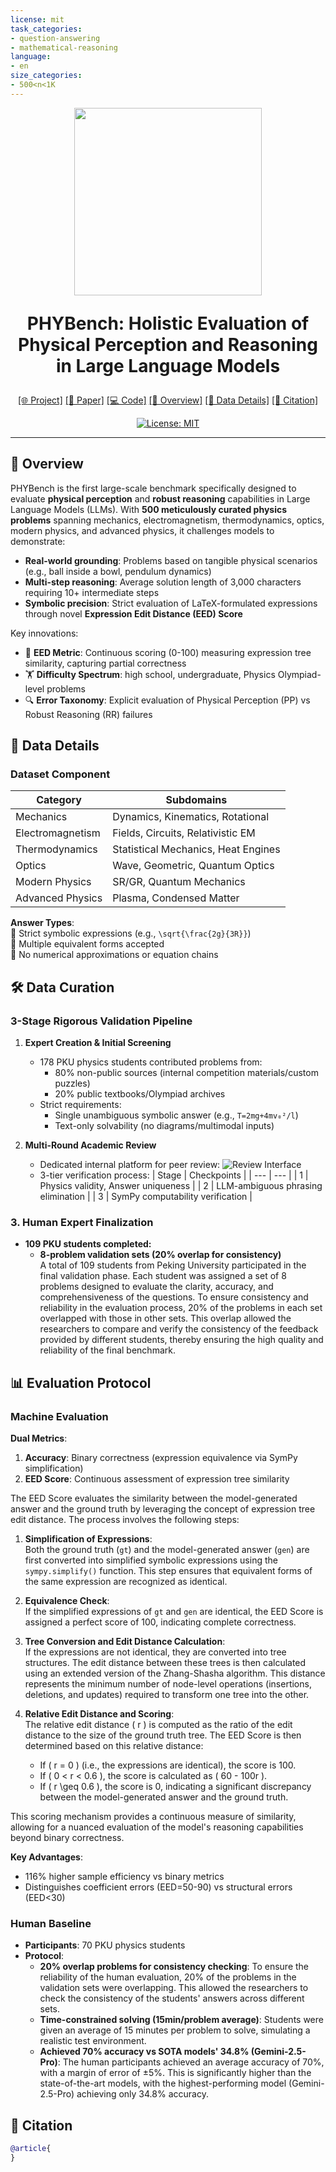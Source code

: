 ```yaml
---
license: mit
task_categories:
- question-answering
- mathematical-reasoning
language:
- en
size_categories:
- 500<n<1K
---
```


<div align="center">
<img src='https://example.com/phybench-logo.png' width=300px> <!-- (Placeholder for actual logo) -->
  
<p align="center" style="font-size:28px"><b>PHYBench: Holistic Evaluation of Physical Perception and Reasoning in Large Language Models</b></p>
<p align="center">
<a href="https://phybench.ai">[🌐 Project]</a>
<a href="https://arxiv.org/abs/XXXX.XXXXX">[📄 Paper]</a>
<a href="https://github.com/PHYBench/PHYBench">[💻 Code]</a>
<a href="#-overview">[🌟 Overview]</a>
<a href="#-data-details">[🔧 Data Details]</a>
<a href="#-citation">[🚩 Citation]</a>
</p>

[![License: MIT](https://img.shields.io/badge/License-MIT-blue.svg)](https://opensource.org/license/mit)

---

</div>

## 🌟 Overview

PHYBench is the first large-scale benchmark specifically designed to evaluate **physical perception** and **robust reasoning** capabilities in Large Language Models (LLMs). With **500 meticulously curated physics problems** spanning mechanics, electromagnetism, thermodynamics, optics, modern physics, and advanced physics, it challenges models to demonstrate:

- **Real-world grounding**: Problems based on tangible physical scenarios (e.g., ball inside a bowl, pendulum dynamics)
- **Multi-step reasoning**: Average solution length of 3,000 characters requiring 10+ intermediate steps
- **Symbolic precision**: Strict evaluation of LaTeX-formulated expressions through novel **Expression Edit Distance (EED) Score**

Key innovations:
- 🎯 **EED Metric**: Continuous scoring (0-100) measuring expression tree similarity, capturing partial correctness
- 🏋️ **Difficulty Spectrum**: high school, undergraduate, Physics Olympiad-level problems
- 🔍 **Error Taxonomy**: Explicit evaluation of Physical Perception (PP) vs Robust Reasoning (RR) failures

## 🔧 Data Details

### Dataset Component
| Category | Subdomains | 
| --- | --- | 
| Mechanics | Dynamics, Kinematics, Rotational | 
| Electromagnetism | Fields, Circuits, Relativistic EM | 
| Thermodynamics | Statistical Mechanics, Heat Engines | 
| Optics | Wave, Geometric, Quantum Optics | 
| Modern Physics | SR/GR, Quantum Mechanics | 
| Advanced Physics | Plasma, Condensed Matter | 


**Answer Types**:  
🔹 Strict symbolic expressions (e.g., `\sqrt{\frac{2g}{3R}}`)  
🔹 Multiple equivalent forms accepted  
🔹 No numerical approximations or equation chains  

## 🛠️ Data Curation

### 3-Stage Rigorous Validation Pipeline

1. **Expert Creation & Initial Screening**  
   - 178 PKU physics students contributed problems from:
     - 80% non-public sources (internal competition materials/custom puzzles)
     - 20% public textbooks/Olympiad archives
   - Strict requirements:
     - Single unambiguous symbolic answer (e.g., `T=2mg+4mv₀²/l`)
     - Text-only solvability (no diagrams/multimodal inputs)

2. **Multi-Round Academic Review**  
   - Dedicated internal platform for peer review:
     ![Review Interface](https://example.com/review-platform.png)
   - 3-tier verification process:
     | Stage | Checkpoints | 
      | --- | --- | 
      | 1 | Physics validity, Answer uniqueness | 
      | 2 | LLM-ambiguous phrasing elimination | 
      | 3 | SymPy computability verification | 

### 3. **Human Expert Finalization**  
- **109 PKU students completed:**  
  - **8-problem validation sets (20% overlap for consistency)**  
    A total of 109 students from Peking University participated in the final validation phase. Each student was assigned a set of 8 problems designed to evaluate the clarity, accuracy, and comprehensiveness of the questions. To ensure consistency and reliability in the evaluation process, 20% of the problems in each set overlapped with those in other sets. This overlap allowed the researchers to compare and verify the consistency of the feedback provided by different students, thereby ensuring the high quality and reliability of the final benchmark.

## 📊 Evaluation Protocol

### Machine Evaluation
**Dual Metrics**:  
1. **Accuracy**: Binary correctness (expression equivalence via SymPy simplification)  
2. **EED Score**: Continuous assessment of expression tree similarity

The EED Score evaluates the similarity between the model-generated answer and the ground truth by leveraging the concept of expression tree edit distance. The process involves the following steps:

1. **Simplification of Expressions**:  
   Both the ground truth (`gt`) and the model-generated answer (`gen`) are first converted into simplified symbolic expressions using the `sympy.simplify()` function. This step ensures that equivalent forms of the same expression are recognized as identical.

2. **Equivalence Check**:  
   If the simplified expressions of `gt` and `gen` are identical, the EED Score is assigned a perfect score of 100, indicating complete correctness.

3. **Tree Conversion and Edit Distance Calculation**:  
   If the expressions are not identical, they are converted into tree structures. The edit distance between these trees is then calculated using an extended version of the Zhang-Shasha algorithm. This distance represents the minimum number of node-level operations (insertions, deletions, and updates) required to transform one tree into the other.

4. **Relative Edit Distance and Scoring**:  
   The relative edit distance \( r \) is computed as the ratio of the edit distance to the size of the ground truth tree. The EED Score is then determined based on this relative distance:
   - If \( r = 0 \) (i.e., the expressions are identical), the score is 100.
   - If \( 0 < r < 0.6 \), the score is calculated as \( 60 - 100r \).
   - If \( r \geq 0.6 \), the score is 0, indicating a significant discrepancy between the model-generated answer and the ground truth.

This scoring mechanism provides a continuous measure of similarity, allowing for a nuanced evaluation of the model's reasoning capabilities beyond binary correctness.

**Key Advantages**:  
- 116% higher sample efficiency vs binary metrics  
- Distinguishes coefficient errors (EED=50-90) vs structural errors (EED<30)

### Human Baseline

- **Participants**: 70 PKU physics students  
- **Protocol**:  
  - **20% overlap problems for consistency checking**: To ensure the reliability of the human evaluation, 20% of the problems in the validation sets were overlapping. This allowed the researchers to check the consistency of the students' answers across different sets.  
  - **Time-constrained solving (15min/problem average)**: Students were given an average of 15 minutes per problem to solve, simulating a realistic test environment.  
  - **Achieved 70%  accuracy vs SOTA models' 34.8% (Gemini-2.5-Pro)**: The human participants achieved an average accuracy of 70%, with a margin of error of ±5%. This is significantly higher than the state-of-the-art models, with the highest-performing model (Gemini-2.5-Pro) achieving only 34.8% accuracy.

## 🚩 Citation
```bibtex
@article{
}
